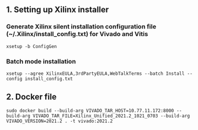 ## 1. Setting up Xilinx installer

### Generate Xilinx silent installation configuration file (~/.Xilinx/install_config.txt) for Vivado and Vitis

```
xsetup -b ConfigGen
```

### Batch mode installation

```
xsetup --agree XilinxEULA,3rdPartyEULA,WebTalkTerms --batch Install --config install_config.txt
```

## 2. Docker file

```
sudo docker build --build-arg VIVADO_TAR_HOST=10.77.11.172:8000 --build-arg VIVADO_TAR_FILE=Xilinx_Unified_2021.2_1021_0703 --build-arg VIVADO_VERSION=2021.2 . -t vivado:2021.2
```


